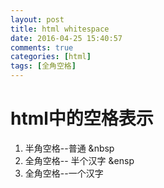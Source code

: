 ```yaml
---
layout: post
title: html whitespace
date: 2016-04-25 15:40:57
comments: true
categories: [html]
tags: [全角空格]
---
```


# html中的空格表示

1. 半角空格--普通 &nbsp
2. 全角空格-- 半个汉字 &ensp
2. 全角空格--一个汉字 &emsp;